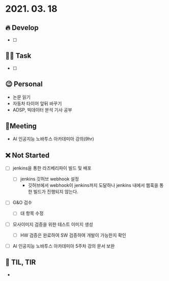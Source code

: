 # 2021. 03. 18

## 🔥 Develop

- [ ] 




##  🏳‍🌈 Task

- [ ] 



## 😉 Personal

* 논문 읽기
* 자동차 타이어 앞뒤 바꾸기
* ADSP, 빅데이터 분석 기사 공부




## :dizzy: ​Meeting

* AI 인공지능 노바투스 아카데미아 강의(9hr)



## ❌ Not Started

- [ ] jenkins을 통한 라즈베리파이 빌드 및 배포
  - [ ] jenkins 깃허브 webhook 설정
    * 깃허브에서 webhook이 jenkins까지 도달하나 jenkins 내에서 웹훅을 통한 빌드가 진행되지 않는다.

- [ ] G&O 검수
  - [ ] 대 항목 수정
- [ ] 모사이미지 검증을 위한 테스트 이미지 생성
  - [ ] HW 검증은 완료하여 SW 검증하여 개발이 가능한지 확인
- [ ] AI 인공지능 노바투스 아카데미아 5주차 강의 문서 보완







## 📸 TIL, TIR

* 
